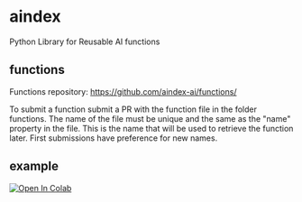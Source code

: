 # aindex
Python Library for Reusable AI functions

## functions
Functions repository:
https://github.com/aindex-ai/functions/

To submit a function submit a PR with the function file in the folder functions.
The name of the file must be unique and the same as the "name" property in the file. This is the name that will be used to retrieve the function later.
First submissions have preference for new names.

## example
[![Open In Colab](https://colab.research.google.com/assets/colab-badge.svg)](https://colab.research.google.com/github/aindex-ai/aindex/blob/main/examples/functions.ipynb)
